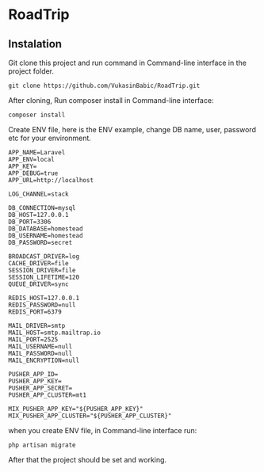 # RoadTrip

## Instalation
Git clone this project and run command in Command-line interface in the project folder.
```
git clone https://github.com/VukasinBabic/RoadTrip.git
```
After cloning, Run composer install in Command-line interface:
```
composer install
```

Create ENV file, here is the ENV example, change DB name, user, password etc for your environment.
```
APP_NAME=Laravel
APP_ENV=local
APP_KEY=
APP_DEBUG=true
APP_URL=http://localhost

LOG_CHANNEL=stack

DB_CONNECTION=mysql
DB_HOST=127.0.0.1
DB_PORT=3306
DB_DATABASE=homestead
DB_USERNAME=homestead
DB_PASSWORD=secret

BROADCAST_DRIVER=log
CACHE_DRIVER=file
SESSION_DRIVER=file
SESSION_LIFETIME=120
QUEUE_DRIVER=sync

REDIS_HOST=127.0.0.1
REDIS_PASSWORD=null
REDIS_PORT=6379

MAIL_DRIVER=smtp
MAIL_HOST=smtp.mailtrap.io
MAIL_PORT=2525
MAIL_USERNAME=null
MAIL_PASSWORD=null
MAIL_ENCRYPTION=null

PUSHER_APP_ID=
PUSHER_APP_KEY=
PUSHER_APP_SECRET=
PUSHER_APP_CLUSTER=mt1

MIX_PUSHER_APP_KEY="${PUSHER_APP_KEY}"
MIX_PUSHER_APP_CLUSTER="${PUSHER_APP_CLUSTER}"
```


when you create ENV file,  in Command-line interface run:
```
php artisan migrate
```
After that the project should be set and working. 
